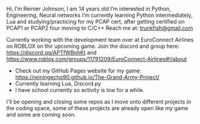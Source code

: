 Hi, I’m Reinier Johnson, I am 14 years old
I’m interested in Python, Engineering, Neural networks
I’m currently learning Python intermediately, Lua and studying/practicing for my PCAP cert, after getting certified on PCAP1 or PCAP2 four moving to C/C++
Reach me at: trunkfish@gmail.com

Currently working with the development team over at EuroConnect Airlines on ROBLOX on thir upcoming game. Join the discord and group here: https://discord.gg/APTfWBnhKt and https://www.roblox.com/groups/11791209/EuroConnect-Airlines#!/about

- Check out my GitHub Pages website for my game: https://reiningecho90.github.io/The-Grand-Army-Project/
- Currently learning Lua, Discord.py
- I have school currently so activity is low for a while.

I'll be opening and closing some repos as I move onto different projects in the coding space, some of these projects are already open like my game and some are coming soon.
<!---
Reiningecho90/Reiningecho90 is a ✨ special ✨ repository because its `README.md` (this file) appears on your GitHub profile.
You can click the Preview link to take a look at your changes.
--->
